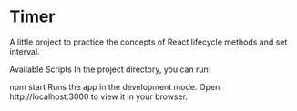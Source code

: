 # Timer

A little project to practice the concepts of React lifecycle methods and set interval.

Available Scripts
In the project directory, you can run:

npm start
Runs the app in the development mode.
Open http://localhost:3000 to view it in your browser.

